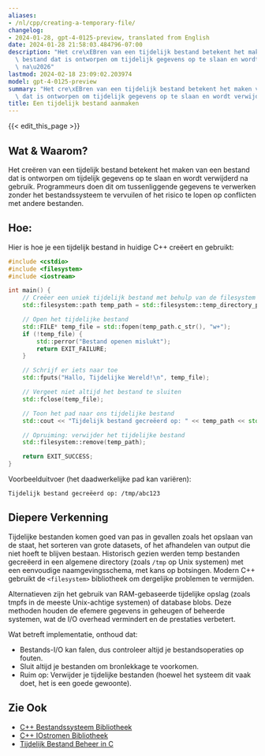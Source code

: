 ```yaml
---
aliases:
- /nl/cpp/creating-a-temporary-file/
changelog:
- 2024-01-28, gpt-4-0125-preview, translated from English
date: 2024-01-28 21:58:03.484796-07:00
description: "Het cre\xEBren van een tijdelijk bestand betekent het maken van een\
  \ bestand dat is ontworpen om tijdelijk gegevens op te slaan en wordt verwijderd\
  \ na\u2026"
lastmod: 2024-02-18 23:09:02.203974
model: gpt-4-0125-preview
summary: "Het cre\xEBren van een tijdelijk bestand betekent het maken van een bestand\
  \ dat is ontworpen om tijdelijk gegevens op te slaan en wordt verwijderd na\u2026"
title: Een tijdelijk bestand aanmaken
---
```


{{< edit_this_page >}}

## Wat & Waarom?

Het creëren van een tijdelijk bestand betekent het maken van een bestand dat is ontworpen om tijdelijk gegevens op te slaan en wordt verwijderd na gebruik. Programmeurs doen dit om tussenliggende gegevens te verwerken zonder het bestandssysteem te vervuilen of het risico te lopen op conflicten met andere bestanden.

## Hoe:

Hier is hoe je een tijdelijk bestand in huidige C++ creëert en gebruikt:

```C++
#include <cstdio>
#include <filesystem>
#include <iostream>

int main() {
    // Creëer een uniek tijdelijk bestand met behulp van de filesystem bibliotheek
    std::filesystem::path temp_path = std::filesystem::temp_directory_path() /= std::tmpnam(nullptr);

    // Open het tijdelijke bestand
    std::FILE* temp_file = std::fopen(temp_path.c_str(), "w+");
    if (!temp_file) {
        std::perror("Bestand openen mislukt");
        return EXIT_FAILURE;
    }

    // Schrijf er iets naar toe
    std::fputs("Hallo, Tijdelijke Wereld!\n", temp_file);

    // Vergeet niet altijd het bestand te sluiten
    std::fclose(temp_file);

    // Toon het pad naar ons tijdelijke bestand
    std::cout << "Tijdelijk bestand gecreëerd op: " << temp_path << std::endl;

    // Opruiming: verwijder het tijdelijke bestand
    std::filesystem::remove(temp_path);

    return EXIT_SUCCESS;
}
```

Voorbeelduitvoer (het daadwerkelijke pad kan variëren):

```
Tijdelijk bestand gecreëerd op: /tmp/abc123
```

## Diepere Verkenning

Tijdelijke bestanden komen goed van pas in gevallen zoals het opslaan van de staat, het sorteren van grote datasets, of het afhandelen van output die niet hoeft te blijven bestaan. Historisch gezien werden temp bestanden gecreëerd in een algemene directory (zoals `/tmp` op Unix systemen) met een eenvoudige naamgevingsschema, met kans op botsingen. Modern C++ gebruikt de `<filesystem>` bibliotheek om dergelijke problemen te vermijden.

Alternatieven zijn het gebruik van RAM-gebaseerde tijdelijke opslag (zoals tmpfs in de meeste Unix-achtige systemen) of database blobs. Deze methoden houden de efemere gegevens in geheugen of beheerde systemen, wat de I/O overhead vermindert en de prestaties verbetert.

Wat betreft implementatie, onthoud dat:
- Bestands-I/O kan falen, dus controleer altijd je bestandsoperaties op fouten.
- Sluit altijd je bestanden om bronlekkage te voorkomen.
- Ruim op: Verwijder je tijdelijke bestanden (hoewel het systeem dit vaak doet, het is een goede gewoonte).

## Zie Ook

- [C++ Bestandssysteem Bibliotheek](https://en.cppreference.com/w/cpp/filesystem)
- [C++ IOstromen Bibliotheek](https://en.cppreference.com/w/cpp/io)
- [Tijdelijk Bestand Beheer in C](http://www.cplusplus.com/reference/cstdio/tmpfile/)

